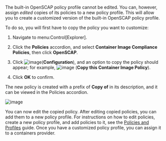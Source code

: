 The built-in OpenSCAP policy profile cannot be edited. You can, however,
assign *edited* copies of its policies to a new policy profile. This
will allow you to create a customized version of the built-in OpenSCAP
policy profile.

To do so, you will first have to copy the policy you want to customize:

1.  Navigate to menu:Control\[Explorer\].

2.  Click the **Policies** accordion, and select **Container Image
    Compliance Policies**, then click **OpenSCAP**.

3.  Click ![image](../images/1847.png)(**Configuration**), and an option
    to copy the policy should appear; for example,
    ![image](../images/1859.png) (**Copy this Container Image Policy**).

4.  Click **OK** to confirm.

The new policy is created with a prefix of **Copy of** in its
description, and it can be viewed in the Policies accordion.

![image](../images/1860-cppolicy.png)

You can now edit the copied policy. After editing copied policies, you
can add them to a new policy profile. For instructions on how to edit
policies, create a new policy profile, and add policies to it, see the
[Policies and
Profiles](https://access.redhat.com/documentation/en-us/red_hat_cloudforms/4.7/html-single/policies_and_profiles_guide)
guide. Once you have a customized policy profile, you can assign it to a
containers provider.

